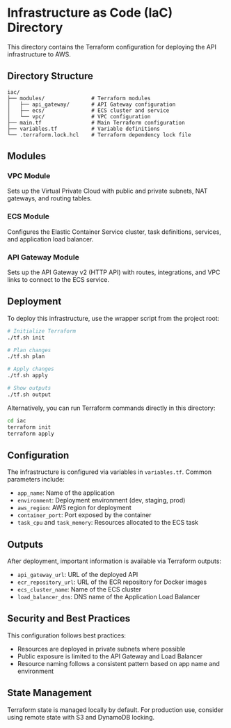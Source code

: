 # Infrastructure as Code (IaC) Directory

This directory contains the Terraform configuration for deploying the API infrastructure to AWS.

## Directory Structure

```
iac/
├── modules/               # Terraform modules
│   ├── api_gateway/       # API Gateway configuration
│   ├── ecs/               # ECS cluster and service
│   └── vpc/               # VPC configuration
├── main.tf                # Main Terraform configuration
├── variables.tf           # Variable definitions
└── .terraform.lock.hcl    # Terraform dependency lock file
```

## Modules

### VPC Module

Sets up the Virtual Private Cloud with public and private subnets, NAT gateways, and routing tables.

### ECS Module

Configures the Elastic Container Service cluster, task definitions, services, and application load balancer.

### API Gateway Module

Sets up the API Gateway v2 (HTTP API) with routes, integrations, and VPC links to connect to the ECS service.

## Deployment

To deploy this infrastructure, use the wrapper script from the project root:

```bash
# Initialize Terraform
./tf.sh init

# Plan changes
./tf.sh plan

# Apply changes
./tf.sh apply

# Show outputs
./tf.sh output
```

Alternatively, you can run Terraform commands directly in this directory:

```bash
cd iac
terraform init
terraform apply
```

## Configuration

The infrastructure is configured via variables in `variables.tf`. Common parameters include:

- `app_name`: Name of the application
- `environment`: Deployment environment (dev, staging, prod)
- `aws_region`: AWS region for deployment
- `container_port`: Port exposed by the container
- `task_cpu` and `task_memory`: Resources allocated to the ECS task

## Outputs

After deployment, important information is available via Terraform outputs:

- `api_gateway_url`: URL of the deployed API
- `ecr_repository_url`: URL of the ECR repository for Docker images
- `ecs_cluster_name`: Name of the ECS cluster
- `load_balancer_dns`: DNS name of the Application Load Balancer

## Security and Best Practices

This configuration follows best practices:

- Resources are deployed in private subnets where possible
- Public exposure is limited to the API Gateway and Load Balancer
- Resource naming follows a consistent pattern based on app name and environment

## State Management

Terraform state is managed locally by default. For production use, consider using remote state with S3 and DynamoDB locking.